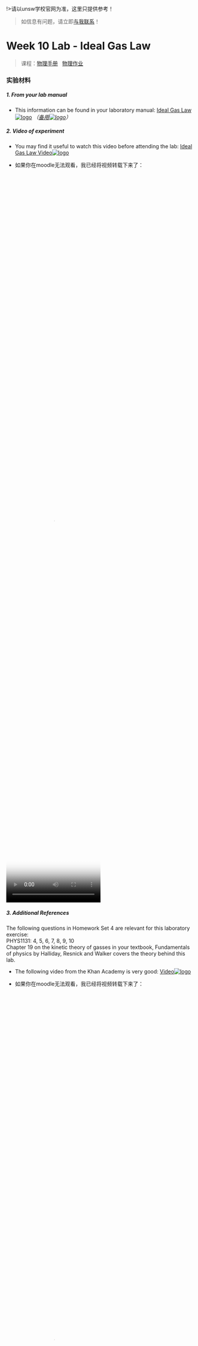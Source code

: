 !>请以unsw学校官网为准，这里只提供参考！ 

>如信息有问题，请立即[与我联系](/help/?id=关于我)！

# Week 10 Lab - Ideal Gas Law

>课程：[物理手册](/DPST1021/) &nbsp; [物理作业](/homework/DPST1021/)

### 实验材料

##### 1. From your lab manual

 * This information can be found in your laboratory manual: [Ideal Gas Law![logo](../../../../../logosvg01.svg)](https://moodle.telt.unsw.edu.au/pluginfile.php/7922683/mod_book/chapter/355628/PHYS1121_1131_Ideal%20Gas.pdf) *（[备用![logo](../../../../../logosvg01.svg)](https://unsw.cdn.t.bigtomcat.com/unsw_docs/2022/2022T2/2022T2_DPST1021/docs/PHYS1121_1131_Ideal%20Gas.pdf)）*

##### 2. Video of experiment

 * You may find it useful to watch this video before attending the lab: [Ideal Gas Law Video![logo](../../../../../logosvg01.svg)](https://moodle.telt.unsw.edu.au/mod/book/view.php?id=4558280&chapterid=355629)

 * 如果你在moodle无法观看，我已经将视频转载下来了：

  <video src="https://unsw.cdn.t.bigtomcat.com/unsw_docs/2022/2022T2/2022T2_DPST1021/video/Ideal%20Gas%20Law%20Experiment_480p.mp4" controls controlslist="nodownload" width="50%" height="50%" poster="/homework/DPST1021/work/work10_Lab_Ideal_Gas_Law/file/Ideal%20Gas%20Law%20Experiment.jpg">
  <track src="/homework/DPST1021/work/work10_Lab_Ideal_Gas_Law/file/Ideal%20Gas%20Law%20Experiment%20-%20Chinese%20(Simplified).vtt" srclang="zh-cn" label="简体中文" kind="captions" default />
  <track src="/homework/DPST1021/work/work10_Lab_Ideal_Gas_Law/file/Ideal%20Gas%20Law%20Experiment%20-%20English.vtt" srclang="en" label="English" kind="captions" />
  此处应该有个视频，但是你现在用的浏览器好像不支持哦！换个浏览器试试</video>

##### 3. Additional References

 The following questions in Homework Set 4 are relevant for this laboratory exercise:<br>
 PHYS1131: 4, 5, 6, 7, 8, 9, 10<br>
 Chapter 19 on the kinetic theory of gasses in your textbook, Fundamentals of physics by Halliday, Resnick and Walker covers the theory behind this lab.

 * The following video from the Khan Academy is very good: [Video![logo](../../../../../logosvg01.svg)](https://moodle.telt.unsw.edu.au/mod/book/view.php?id=4558280&chapterid=355627)

 * 如果你在moodle无法观看，我已经将视频转载下来了：

  <video src="https://unsw.cdn.t.bigtomcat.com/unsw_docs/2022/2022T2/2022T2_DPST1021/video/Ideal%20gas%20equation_%20PV%20nRT%20_%20Chemistry%20_%20Khan%20Academy_360p.mp4" controls controlslist="nodownload" width="50%" height="50%" poster="/homework/DPST1021/work/work10_Lab_Ideal_Gas_Law/file/Ideal%20gas%20equation_%20PV%20nRT%20_%20Chemistry%20_%20Khan%20Academy.jpg">
  <track src="/homework/DPST1021/work/work10_Lab_Ideal_Gas_Law/file/Ideal%20gas%20equation_%20PV%20nRT%20_%20Chemistry%20_%20Khan%20Academy%20-%20Chinese%20(Simplified%2C%20China).vtt" srclang="zh-cn" label="简体中文" kind="captions" />
  <track src="/homework/DPST1021/work/work10_Lab_Ideal_Gas_Law/file/Ideal%20gas%20equation_%20PV%20nRT%20_%20Chemistry%20_%20Khan%20Academy%20-%20English.vtt" srclang="en" label="English" kind="captions" />
  此处应该有个视频，但是你现在用的浏览器好像不支持哦！换个浏览器试试</video>

  [](/homework/DPST1021/work/work10_Lab_Ideal_Gas_Law/file/Ideal%20gas%20equation_%20PV%20nRT%20_%20Chemistry%20_%20Khan%20Academy%20-%20English.vtt)



### 实验内容


<!-- tabs:start -->

#### **On Campus 专区**

On Campus Monday 11 July:

  * Prepare for the lab by reading through the Lab exercise. 
	
  * Do the questions in the section before the in lab part. 
	
  * Do the [prelab quiz![logo](../../../../../logosvg01.svg)](https://moodle.telt.unsw.edu.au/mod/quiz/view.php?id=4558488)(not for marks).
	
  * Check the On Campus Lab channel on Teams.


#### **Online 专区**

Online (Due 11PM, Monday 18 July):

  * Do the [prelab quiz![logo](../../../../../logosvg01.svg)](https://moodle.telt.unsw.edu.au/mod/quiz/view.php?id=4558488) (not for marks).
	
  * The "Ideal Gas Law" lab is a quiz based exercise. 

#####  完成 Ideal Gas Law Online Lab

!>只有 **一次** 机会，每次check会扣33%，请谨慎check! 一次性一定要拿到70/100！(Grade to pass: 70.00 out of 100.00)

  **Opens:** Friday, 8 July 2022, 9:00 AM
  
  **Closes:** Monday, 18 July 2022, 11:59 PM

  * [Ideal Gas Law Online Lab![logo](../../../../../logosvg01.svg)](https://moodle.telt.unsw.edu.au/mod/quiz/view.php?id=4558495)

  * 题目中某些内容无法显示？也许这里能帮到你：[Question](/homework/DPST1021/work/work10_Lab_Ideal_Gas_Law/question)

  * [Example](/homework/DPST1021/work/work10_Lab_Ideal_Gas_Law/example)


<!-- tabs:end -->